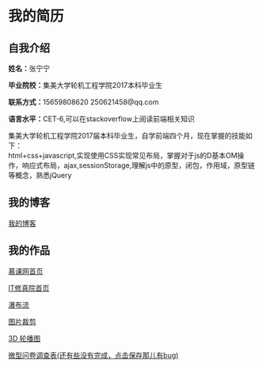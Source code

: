 <h1>我的简历</h1>
<h2>自我介绍</h2>
<p><b>姓名：</b>张宁宁</p>
<p><b>毕业院校：</b>集美大学轮机工程学院2017本科毕业生</p>
<p><b>联系方式：</b>15659808620       250621458@qq.com</p>
<p><b>语言水平：</b>CET-6,可以在stackoverflow上阅读前端相关知识</p>
<p>集美大学轮机工程学院2017届本科毕业生，自学前端四个月，现在掌握的技能如下：</br>html+css+javascript,实现使用CSS实现常见布局，掌握对于js的D基本OM操作，响应式布局，ajax,sessionStorage,理解js中的原型，闭包，作用域，原型链等概念，熟悉jQuery</p>
<h2>我的博客</h2>
<a href="http://www.cnblogs.com/qianduangaoshou/">我的博客</a>
<h2>我的作品</h2>
<p><a href="https://cdn.rawgit.com/qianduangaoshou/-/12821341/%E6%85%95%E8%AF%BE%E7%BD%91%E9%A6%96%E9%A1%B5/%E6%85%95%E8%AF%BE%E7%BD%91page.html">慕课网首页</a></p>
<p><a href="https://cdn.rawgit.com/qianduangaoshou/-/ca86c5bb/it%E4%BF%AE%E7%9C%9F%E9%99%A2%E9%A6%96%E9%A1%B5%E7%BC%96%E5%86%99/IT%E4%BF%AE%E7%9C%9F%E9%99%A2%E9%A6%96%E9%A1%B5.html
">IT修真院首页</a></p>
<p><a href="https://cdn.rawgit.com/qianduangaoshou/-/9f8f32b9/%E7%99%BE%E5%BA%A6%E5%89%8D%E7%AB%AF%E6%8A%80%E6%9C%AF%E5%AD%A6%E9%99%A2task/%E7%80%91%E5%B8%83%E6%B5%81%E5%B8%83%E5%B1%80/%E5%9B%BE%E7%89%87%E7%80%91%E5%B8%83%E6%B5%81%E5%B8%83%E5%B1%80.html">瀑布流</a></p>
<p><a href="https://cdn.rawgit.com/qianduangaoshou/-/9f8f32b9/%E7%99%BE%E5%BA%A6%E5%89%8D%E7%AB%AF%E6%8A%80%E6%9C%AF%E5%AD%A6%E9%99%A2task/%E7%9B%B8%E6%A1%86%E4%B9%8B%E6%8B%BC%E5%9B%BE%E5%B8%83%E5%B1%80/%E8%A3%81%E5%89%AA%E5%9B%BE%E7%89%87.html">图片裁剪</a></p>
<a href="https://cdn.rawgit.com/qianduangaoshou/-/fe53f846/3D%20%E8%BD%AE%E6%92%AD%E5%9B%BE/3d%E7%9B%B8%E6%A1%86%E6%95%88%E6%9E%9C.html">3D 轮播图</a>
<p><a href=https://cdn.rawgit.com/qianduangaoshou/-/c5895c42/%E7%99%BE%E5%BA%A6%E5%89%8D%E7%AB%AF%E6%8A%80%E6%9C%AF%E5%AD%A6%E9%99%A2%E4%B9%8B%E8%B0%83%E6%9F%A5%E9%97%AE%E5%8D%B7%E7%9A%84%E5%88%B6%E4%BD%9C/survey%20list.html>微型问卷调查表(还有些没有完成，点击保存那儿有bug)</a></p>
